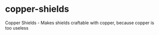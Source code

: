 # copper-shields
Copper Shields - Makes shields craftable with copper, because copper is too useless
